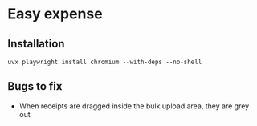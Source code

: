 # Easy expense

## Installation

`uvx playwright install chromium --with-deps --no-shell`

## Bugs to fix

- When receipts are dragged inside the bulk upload area, they are grey out